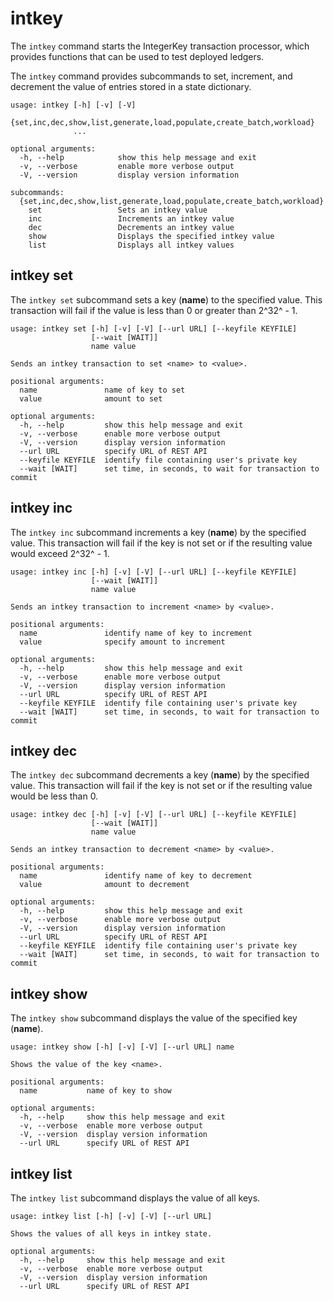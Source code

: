 # intkey

The `intkey` command starts the IntegerKey transaction processor, which
provides functions that can be used to test deployed ledgers.

The `intkey` command provides subcommands to set, increment, and
decrement the value of entries stored in a state dictionary.

```
usage: intkey [-h] [-v] [-V]
              {set,inc,dec,show,list,generate,load,populate,create_batch,workload}
              ...

optional arguments:
  -h, --help            show this help message and exit
  -v, --verbose         enable more verbose output
  -V, --version         display version information

subcommands:
  {set,inc,dec,show,list,generate,load,populate,create_batch,workload}
    set                 Sets an intkey value
    inc                 Increments an intkey value
    dec                 Decrements an intkey value
    show                Displays the specified intkey value
    list                Displays all intkey values
```

## intkey set

<!--
     Copyright 2017 Intel Corporation

     Licensed under the Apache License, Version 2.0 (the "License");
     you may not use this file except in compliance with the License.
     You may obtain a copy of the License at

         http://www.apache.org/licenses/LICENSE-2.0

     Unless required by applicable law or agreed to in writing, software
     distributed under the License is distributed on an "AS IS" BASIS,
     WITHOUT WARRANTIES OR CONDITIONS OF ANY KIND, either express or implied.
     See the License for the specific language governing permissions and
     limitations under the License.

  Licensed under Creative Commons Attribution 4.0 International License
  https://creativecommons.org/licenses/by/4.0/
-->

The `intkey set` subcommand sets a key (**name**) to the
specified value. This transaction will fail if the value is less than 0
or greater than 2^32^ - 1.

```
usage: intkey set [-h] [-v] [-V] [--url URL] [--keyfile KEYFILE]
                  [--wait [WAIT]]
                  name value

Sends an intkey transaction to set <name> to <value>.

positional arguments:
  name               name of key to set
  value              amount to set

optional arguments:
  -h, --help         show this help message and exit
  -v, --verbose      enable more verbose output
  -V, --version      display version information
  --url URL          specify URL of REST API
  --keyfile KEYFILE  identify file containing user's private key
  --wait [WAIT]      set time, in seconds, to wait for transaction to commit
```

## intkey inc

The `intkey inc` subcommand increments a key (**name**) by the
specified value. This transaction will fail if the key is not set or if
the resulting value would exceed 2^32^ - 1.

```
usage: intkey inc [-h] [-v] [-V] [--url URL] [--keyfile KEYFILE]
                  [--wait [WAIT]]
                  name value

Sends an intkey transaction to increment <name> by <value>.

positional arguments:
  name               identify name of key to increment
  value              specify amount to increment

optional arguments:
  -h, --help         show this help message and exit
  -v, --verbose      enable more verbose output
  -V, --version      display version information
  --url URL          specify URL of REST API
  --keyfile KEYFILE  identify file containing user's private key
  --wait [WAIT]      set time, in seconds, to wait for transaction to commit
```

## intkey dec

The `intkey dec` subcommand decrements a key (**name**) by the
specified value. This transaction will fail if the key is not set or if
the resulting value would be less than 0.

```
usage: intkey dec [-h] [-v] [-V] [--url URL] [--keyfile KEYFILE]
                  [--wait [WAIT]]
                  name value

Sends an intkey transaction to decrement <name> by <value>.

positional arguments:
  name               identify name of key to decrement
  value              amount to decrement

optional arguments:
  -h, --help         show this help message and exit
  -v, --verbose      enable more verbose output
  -V, --version      display version information
  --url URL          specify URL of REST API
  --keyfile KEYFILE  identify file containing user's private key
  --wait [WAIT]      set time, in seconds, to wait for transaction to commit

```

## intkey show

The `intkey show` subcommand displays the value of the specified key
(**name**).

```
usage: intkey show [-h] [-v] [-V] [--url URL] name

Shows the value of the key <name>.

positional arguments:
  name           name of key to show

optional arguments:
  -h, --help     show this help message and exit
  -v, --verbose  enable more verbose output
  -V, --version  display version information
  --url URL      specify URL of REST API
```

## intkey list

The `intkey list` subcommand displays the value of all keys.

```
usage: intkey list [-h] [-v] [-V] [--url URL]

Shows the values of all keys in intkey state.

optional arguments:
  -h, --help     show this help message and exit
  -v, --verbose  enable more verbose output
  -V, --version  display version information
  --url URL      specify URL of REST API
```
